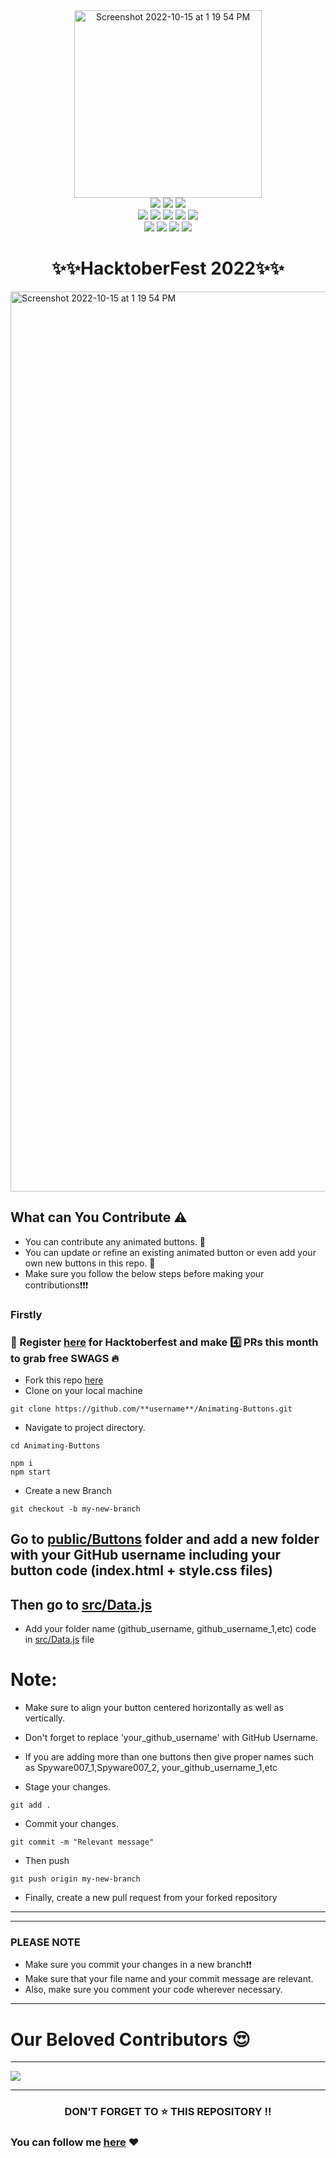 
<div align="center">
<img width="300"  alt="Screenshot 2022-10-15 at 1 19 54 PM" src="https://user-images.githubusercontent.com/89961974/195978518-289c02ba-5643-4424-ab5e-d7947a09140c.png">
</div>
<div align="center">
      <img src="https://forthebadge.com/images/badges/built-with-love.svg" />
      <img src="https://forthebadge.com/images/badges/uses-brains.svg" />
      <img src="https://forthebadge.com/images/badges/powered-by-responsibility.svg" />
      <br>
      <img src="https://img.shields.io/github/repo-size/Spyware007/Animating-Buttons?style=for-the-badge" />
      <img src="https://img.shields.io/github/issues/Spyware007/Animating-Buttons?style=for-the-badge" />
      <img src="https://img.shields.io/github/issues-raw/Spyware007/Animating-Buttons?style=for-the-badge" />
      <img src="https://img.shields.io/github/forks/Spyware007/Animating-Buttons?style=for-the-badge" />
      <img src="https://img.shields.io/github/issues-pr-closed/Spyware007/Animating-Buttons?style=for-the-badge" />
      <br>
      <img src="https://img.shields.io/github/stars/Spyware007/Animating-Buttons?style=for-the-badge" />
      <img src="https://img.shields.io/github/contributors/Spyware007/Animating-Buttons?style=for-the-badge" />
      <img src="https://img.shields.io/github/issues-pr-closed/Spyware007/Animating-Buttons?style=for-the-badge" />
      <img src="https://img.shields.io/github/last-commit/Spyware007/Animating-Buttons?style=for-the-badge" />
 </div>
<h1 align="center">✨✨HacktoberFest 2022✨✨</h1>
<img width="1440" alt="Screenshot 2022-10-15 at 1 19 54 PM" src="https://user-images.githubusercontent.com/89961974/195976027-407986aa-6865-4462-859d-b5e4d2deeb64.png">

## What can You Contribute ⚠️ 
* You can contribute any animated buttons. 🤩
* You can update or refine an existing animated button  or even add your own new buttons in this repo. 🚀
* Make sure you follow the below steps before making your contributions❗❗❗

### Firstly
### 📢 Register [here](https://hacktoberfest.com/) for Hacktoberfest and make 4️⃣ PRs this month to grab free SWAGS 🔥

- Fork this repo <!-- Place this tag where you want the button to render. -->
<a class="github-button" href="https://github.com/Spyware007/Animating-Buttons/fork" data-color-scheme="no-preference: light_high_contrast; light: light_high_contrast; dark: dark;" data-icon="octicon-repo-forked" data-size="large" data-show-count="true" aria-label="Fork Princeton21/Data-Structures-and-Algorithms on GitHub">here</a>
- Clone on your local machine

```terminal
git clone https://github.com/**username**/Animating-Buttons.git
```
- Navigate to project directory.
```terminal
cd Animating-Buttons
```

```terminal
npm i
npm start
```

- Create a new Branch

```
git checkout -b my-new-branch
```
## Go to [public/Buttons](https://github.com/Spyware007/Animating-Buttons/blob/main/src/components/Main/Main.jsx) folder and add a new folder with your GitHub username including your button code (index.html + style.css files)

## Then go to [src/Data.js](https://github.com/Spyware007/Animating-Buttons/blob/main/src/Data.js)

- Add your folder name (github_username, github_username_1,etc) code in [src/Data.js](https://github.com/Spyware007/Animating-Buttons/blob/main/src/Data.js) file

# Note: 
- Make sure to align your button centered horizontally as well as vertically.
- Don't forget to replace 'your_github_username' with GitHub Username.
- If you are adding more than one buttons then give proper names such as Spyware007_1,Spyware007_2, your_github_username_1,etc

- Stage your changes. 
```
git add .
```
- Commit your changes.

```
git commit -m "Relevant message"
```
- Then push 
```
git push origin my-new-branch
```
- Finally, create a new pull request from your forked repository
----


----
### PLEASE NOTE

* Make sure you commit your changes in a new branch❗❗
* Make sure that your file name and your commit message are relevant. 
* Also, make sure you comment your code wherever necessary. 

----

# Our Beloved Contributors 😍

---

<a href="https://github.com/Spyware007/Animating-Buttons/graphs/contributors">
  <img align="center" src="https://contrib.rocks/image?max=100&repo=Spyware007/Animating-Buttons" />
</a>

---

<h3 align="center"> DON'T FORGET TO ⭐ THIS REPOSITORY !!
</h3> 


###  You can follow me [here](https://github.com/Spyware007) ❤
  
